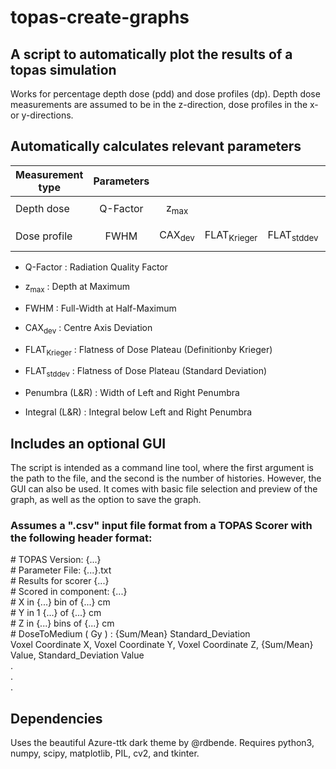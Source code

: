 # topas-create-graphs

## A script to automatically plot the results of a topas simulation

Works for percentage depth dose (pdd) and dose profiles (dp). Depth dose measurements are assumed to be in the z-direction, dose profiles in the x- or y-directions.  

## Automatically calculates relevant parameters

| Measurement type | Parameters |         |              |             |                |                 |
|------------------|:----------:|:-------:|:------------:|:-----------:|:--------------:|:---------------:|
|                  |            |         |              |             |                |                 |
| Depth dose       |  Q-Factor  |  z<sub>max</sub>  |              |             |                |                 |
|                  |            |         |              |             |                |                 |
| Dose profile     |    FWHM    | CAX<sub>dev</sub>  | FLAT<sub>Krieger</sub>  | FLAT<sub>stddev</sub>  | Penumbra (L&R) | Integral (L&R)  |

- Q-Factor : Radiation Quality Factor
- z<sub>max</sub> : Depth at Maximum

- FWHM : Full-Width at Half-Maximum
- CAX<sub>dev</sub> : Centre Axis Deviation
- FLAT<sub>Krieger</sub> : Flatness of Dose Plateau (Definitionby Krieger)
- FLAT<sub>stddev</sub> : Flatness of Dose Plateau (Standard Deviation)
- Penumbra (L&R) : Width of Left and Right Penumbra
- Integral (L&R) : Integral below Left and Right Penumbra

## Includes an optional GUI

The script is intended as a command line tool, where the first argument is the path to the file, and the second is the number of histories. However, the GUI can also be used. It comes with basic file selection and preview of the graph, as well as the option to save the graph.

### Assumes a ".csv" input file format from a TOPAS Scorer with the following header format:

\# TOPAS Version: {...}  
\# Parameter File: {...}.txt  
\# Results for scorer {...}  
\# Scored in component: {...}  
\# X in {...} bin of {...} cm  
\# Y in 1 {...} of {...} cm  
\# Z in {...} bins of {...} cm  
\# DoseToMedium ( Gy ) : {Sum/Mean}   Standard_Deviation     
Voxel Coordinate X, Voxel Coordinate Y, Voxel Coordinate Z, {Sum/Mean} Value, Standard_Deviation Value   
                 .   
                 .   
                 .   
## Dependencies

Uses the beautiful Azure-ttk dark theme by @rdbende.
Requires python3, numpy, scipy, matplotlib, PIL, cv2, and tkinter.
